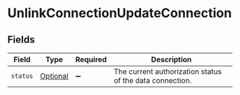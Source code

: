 # UnlinkConnectionUpdateConnection


## Fields

| Field                                                                         | Type                                                                          | Required                                                                      | Description                                                                   |
| ----------------------------------------------------------------------------- | ----------------------------------------------------------------------------- | ----------------------------------------------------------------------------- | ----------------------------------------------------------------------------- |
| `status`                                                                      | [Optional<DataConnectionStatus>](../../models/shared/DataConnectionStatus.md) | :heavy_minus_sign:                                                            | The current authorization status of the data connection.                      |